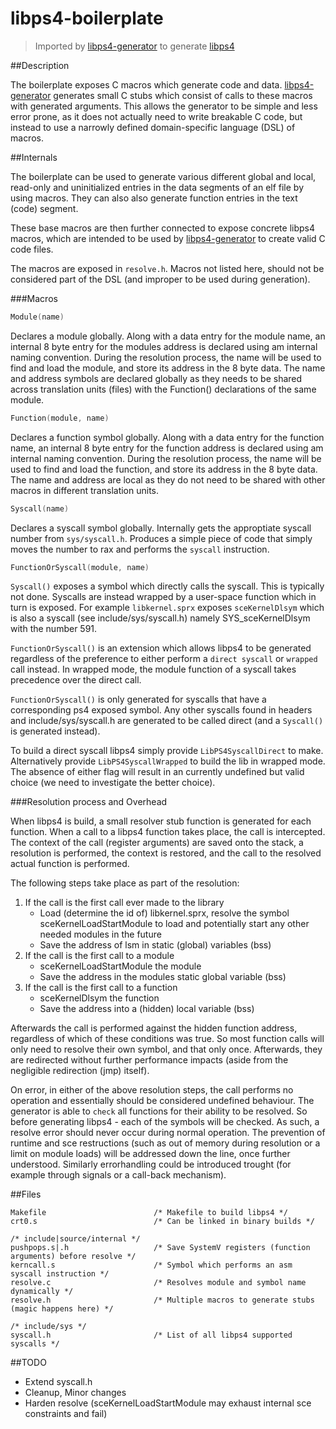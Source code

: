 libps4-boilerplate
=====

> Imported by [libps4-generator](https://github.com/ps4dev/libps4-generator) to generate [libps4](https://github.com/ps4dev/libps4)

##Description

The boilerplate exposes C macros which generate code and data. [libps4-generator](https://github.com/ps4dev/libps4-generator) generates small C stubs which consist of calls to these macros with generated arguments. This allows the generator to be simple and less error prone, as it does not actually need to write breakable C code, but instead to use a narrowly defined domain-specific language (DSL) of macros.

##Internals

The boilerplate can be used to generate various different global and local, read-only and uninitialized entries in the data segments of an elf file by using macros. They can also also generate function entries in the text (code) segment.

These base macros are then further connected to expose concrete libps4 macros, which are intended to be used by [libps4-generator](https://github.com/ps4dev/libps4-generator) to create valid C code files.

The macros are exposed in `resolve.h`. Macros not listed here, should not be considered part of the DSL (and improper to be used during generation).

###Macros
```c
Module(name)
```
Declares a module globally. Along with a data entry for the module name, an internal 8 byte entry for the modules address is declared using am internal naming convention. During the resolution process, the name will be used to find and load the module, and store its address in the 8 byte data. The name and address symbols are declared globally as they needs to be shared across translation units (files) with the Function() declarations of the same module.

```c
Function(module, name)
```
Declares a function symbol globally. Along with a data entry for the function name, an internal 8 byte entry for the function address is declared using am internal naming convention. During the resolution process, the name will be used to find and load the function, and store its address in the 8 byte data. The name and address are local as they do not need to be shared with other macros in different translation units.

```c
Syscall(name)
```
Declares a syscall symbol globally. Internally gets the approptiate syscall number from `sys/syscall.h`. Produces a simple piece of code that simply moves the number to rax and performs the `syscall` instruction.

```c
FunctionOrSyscall(module, name)
```
`Syscall()` exposes a symbol which directly calls the syscall. This is typically not done. Syscalls are instead wrapped by a user-space function which in turn is exposed. For example `libkernel.sprx` exposes `sceKernelDlsym` which is also a syscall (see include/sys/syscall.h) namely SYS_sceKernelDlsym with the number 591.

`FunctionOrSyscall()` is an extension which allows libps4 to be generated regardless of the preference to either perform a `direct syscall` or `wrapped` call instead. In wrapped mode, the module function of a syscall takes precedence over the direct call.

`FunctionOrSyscall()` is only generated for syscalls that have a corresponding ps4 exposed symbol. Any other syscalls found in headers and include/sys/syscall.h are generated to be called direct (and a `Syscall()` is generated instead).

To build a direct syscall libps4 simply provide `LibPS4SyscallDirect` to make. Alternatively provide `LibPS4SyscallWrapped` to build the lib in wrapped mode. The absence of either flag will result in an currently undefined but valid choice (we need to investigate the better choice).

###Resolution process and Overhead

When libps4 is build, a small resolver stub function is generated for each function. When a call to a libps4 function takes place, the call is intercepted. The context of the call (register arguments) are saved onto the stack, a resolution is performed, the context is restored, and the call to the resolved actual function is performed.

The following steps take place as part of the resolution:

1. If the call is the first call ever made to the library
	- Load (determine the id of) libkernel.sprx, resolve the symbol sceKernelLoadStartModule to load and potentially start any other needed modules in the future
	- Save the address of lsm in static (global) variables (bss)
2. If the call is the first call to a module
	- sceKernelLoadStartModule the module
	- Save the address in the modules static global variable (bss)
3. If the call is the first call to a function
	- sceKernelDlsym the function
	- Save the address into a (hidden) local variable (bss)

Afterwards the call is performed against the hidden function address, regardless of which of these conditions was true. So most function calls will only need to resolve their own symbol, and that only once. Afterwards, they are redirected without further performance impacts (aside from the negligible redirection (jmp) itself).

On error, in either of the above resolution steps, the call performs no operation and essentially should be considered undefined behaviour. The generator is able to `check` all functions for their ability to be resolved. So before generating libps4 - each of the symbols will be checked. As such, a resolve error should never occur during normal operation. The prevention of runtime and sce restructions (such as out of memory during resolution or a limit on module loads) will be addressed down the line, once further understood. Similarly errorhandling could be introduced trought (for example through signals or a call-back mechanism).

##Files
```
Makefile                        /* Makefile to build libps4 */
crt0.s                          /* Can be linked in binary builds */

/* include|source/internal */
pushpops.s|.h                   /* Save SystemV registers (function arguments) before resolve */
kerncall.s                      /* Symbol which performs an asm syscall instruction */
resolve.c                       /* Resolves module and symbol name dynamically */
resolve.h                       /* Multiple macros to generate stubs (magic happens here) */

/* include/sys */
syscall.h                       /* List of all libps4 supported syscalls */

```

##TODO
- Extend syscall.h
- Cleanup, Minor changes
- Harden resolve (sceKernelLoadStartModule may exhaust internal sce constraints and fail)
